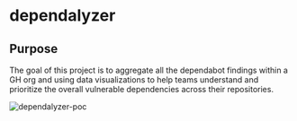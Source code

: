 # dependalyzer

## Purpose

The goal of this project is to aggregate all the dependabot findings 
within a GH org and using data visualizations to help teams understand and 
prioritize the overall vulnerable dependencies across their repositories.


![dependalyzer-poc](https://user-images.githubusercontent.com/11414669/226249186-43c4e6bc-bd5e-4432-9a87-1767b344a4c4.png)
